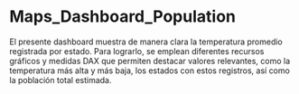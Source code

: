 # Maps_Dashboard_Population
El presente dashboard muestra de manera clara la temperatura promedio registrada por estado. Para lograrlo, se emplean diferentes recursos gráficos y medidas DAX que permiten destacar valores relevantes, como la temperatura más alta y más baja, los estados con estos registros, así como la población total estimada.
